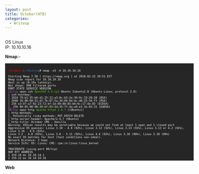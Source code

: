 ```yaml
---
layout: post
title: October(HTB)
categories:
  - Writeup
---
```


<br>OS Linux
<br>IP: 10.10.10.16 

**Nmap**:-
<font size="1">
<div style="height:300px;width:600px;overflow:auto;background-color:#262626;color:White;scrollbar-base-color:gold;font-family:monospace;padding:10px;">
<p><font color="red">root@kali</font>:<font color="RoyalBlue">~/Desktop</font># nmap -sS -A 10.10.10.16</p>

<p>Starting Nmap 7.50 ( https://nmap.org ) at 2018-02-22 20:51 EST
<br>Nmap scan report for 10.10.10.16
<br>Host is up (0.16s latency).
<br>Not shown: 998 filtered ports
<br>PORT   STATE SERVICE VERSION
<br><font color="BB69EC">22/tcp</font> open  ssh     <font color="53E100">OpenSSH 6.6.1p1</font> Ubuntu 2ubuntu2.8 (Ubuntu Linux; protocol 2.0)
<br>| ssh-hostkey: 
<br>|   1024 79:b1:35:b6:d1:25:12:a3:0c:b5:2e:36:9c:33:26:28 (DSA)
<br>|   2048 16:08:68:51:d1:7b:07:5a:34:66:0d:4c:d0:25:56:f5 (RSA)
<br>|   256 e3:97:a7:92:23:72:bf:1d:09:88:85:b6:6c:17:4e:85 (ECDSA)
<br>|_  256 89:85:90:98:20:bf:03:5d:35:7f:4a:a9:e1:1b:65:31 (EdDSA)
<br><font color="BB69EC">80/tcp</font> open  http    <font color="53E100">Apache httpd 2.4.7</font> ((Ubuntu))
<br>| http-methods: 
<br>|_  Potentially risky methods: PUT PATCH DELETE
<br>|_http-server-header: Apache/2.4.7 (Ubuntu)
<br>|_http-title: October CMS - Vanilla
<br>Warning: OSScan results may be unreliable because we could not find at least 1 open and 1 closed port
<br>Aggressive OS guesses: Linux 3.10 - 4.8 (92%), Linux 3.12 (92%), Linux 3.13 (92%), Linux 3.13 or 4.2 (92%), Linux 3.16 - 4.6 (92%), <br>Linux 3.2 - 4.8 (92%), Linux 3.8 - 3.11 (92%), Linux 4.4 (92%), Linux 3.16 (90%), Linux 3.18 (90%)
<br>No exact OS matches for host (test conditions non-ideal).
<br>Network Distance: 2 hops
<br>Service Info: OS: Linux; CPE: cpe:/o:linux:linux_kernel</p>

<p>TRACEROUTE (using port 80/tcp)
<br>HOP RTT       ADDRESS
<br>1   159.16 ms 10.10.14.1
<br>2   159.22 ms 10.10.10.16</p>

<p>OS and Service detection performed. Please report any incorrect results at https://nmap.org/submit/ .
<br>Nmap done: 1 IP address (1 host up) scanned in 34.94 seconds
<br><font color="red">root@kali</font>:<font color="RoyalBlue">~/Desktop</font>#</p>
</div>
</font>

**Web**

